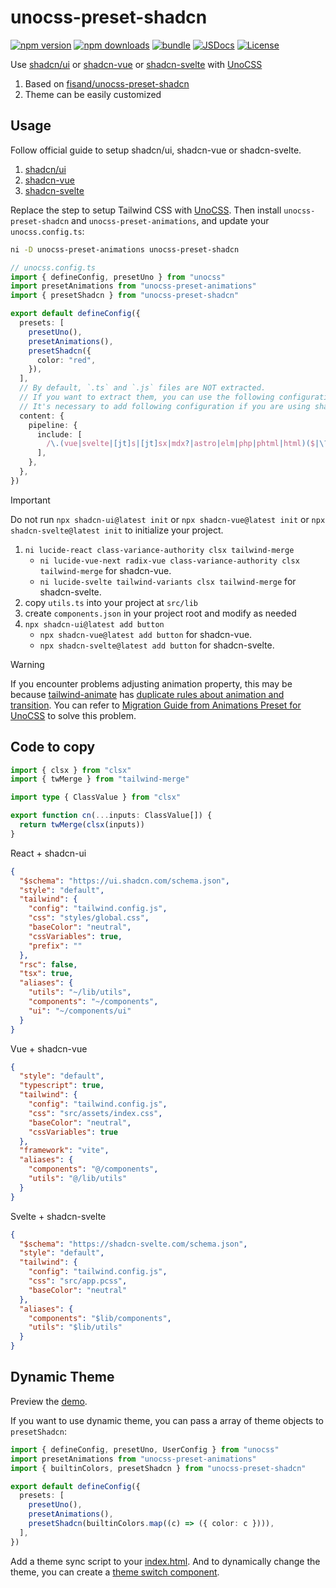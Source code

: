 # unocss-preset-shadcn

[![npm version][npm-version-src]][npm-version-href]
[![npm downloads][npm-downloads-src]][npm-downloads-href]
[![bundle][bundle-src]][bundle-href]
[![JSDocs][jsdocs-src]][jsdocs-href]
[![License][license-src]][license-href]

Use [shadcn/ui](https://ui.shadcn.com) or [shadcn-vue](https://shadcn-vue.com) or [shadcn-svelte](https://www.shadcn-svelte.com) with [UnoCSS](https://unocss.dev)

1. Based on [fisand/unocss-preset-shadcn](https://github.com/fisand/unocss-preset-shadcn)
1. Theme can be easily customized

## Usage

Follow official guide to setup shadcn/ui, shadcn-vue or shadcn-svelte.

1. [shadcn/ui](https://ui.shadcn.com/docs/installation/vite)
1. [shadcn-vue](https://www.shadcn-vue.com/docs/installation/vite.html)
1. [shadcn-svelte](https://www.shadcn-svelte.com/docs/installation)

Replace the step to setup Tailwind CSS with [UnoCSS](https://unocss.dev/integrations/vite).
Then install `unocss-preset-shadcn` and `unocss-preset-animations`, and update your `unocss.config.ts`:

```bash
ni -D unocss-preset-animations unocss-preset-shadcn
```

```ts
// unocss.config.ts
import { defineConfig, presetUno } from "unocss"
import presetAnimations from "unocss-preset-animations"
import { presetShadcn } from "unocss-preset-shadcn"

export default defineConfig({
  presets: [
    presetUno(),
    presetAnimations(),
    presetShadcn({
      color: "red",
    }),
  ],
  // By default, `.ts` and `.js` files are NOT extracted.
  // If you want to extract them, you can use the following configuration.
  // It's necessary to add following configuration if you are using shadcn-vue or shadcn-svelte.
  content: {
    pipeline: {
      include: [
        /\.(vue|svelte|[jt]s|[jt]sx|mdx?|astro|elm|php|phtml|html)($|\?)/,
      ],
    },
  },
})
```

> [!IMPORTANT]
> Do not run `npx shadcn-ui@latest init` or `npx shadcn-vue@latest init` or `npx shadcn-svelte@latest init` to initialize your project.

1. `ni lucide-react class-variance-authority clsx tailwind-merge`
   - `ni lucide-vue-next radix-vue class-variance-authority clsx tailwind-merge` for shadcn-vue.
   - `ni lucide-svelte tailwind-variants clsx tailwind-merge` for shadcn-svelte.
1. copy `utils.ts` into your project at `src/lib`
1. create `components.json` in your project root and modify as needed
1. `npx shadcn-ui@latest add button`
   - `npx shadcn-vue@latest add button` for shadcn-vue.
   - `npx shadcn-svelte@latest add button` for shadcn-svelte.

> [!WARNING]
> If you encounter problems adjusting animation property, this may be because [tailwind-animate](https://github.com/jamiebuilds/tailwindcss-animate) has [duplicate rules about animation and transition](https://github.com/jamiebuilds/tailwindcss-animate/pull/46). You can refer to [Migration Guide from Animations Preset for UnoCSS](https://unocss-preset-animations.aelita.me/guide/migration.html) to solve this problem.

## Code to copy

```ts
import { clsx } from "clsx"
import { twMerge } from "tailwind-merge"

import type { ClassValue } from "clsx"

export function cn(...inputs: ClassValue[]) {
  return twMerge(clsx(inputs))
}
```

React + shadcn-ui

```json
{
  "$schema": "https://ui.shadcn.com/schema.json",
  "style": "default",
  "tailwind": {
    "config": "tailwind.config.js",
    "css": "styles/global.css",
    "baseColor": "neutral",
    "cssVariables": true,
    "prefix": ""
  },
  "rsc": false,
  "tsx": true,
  "aliases": {
    "utils": "~/lib/utils",
    "components": "~/components",
    "ui": "~/components/ui"
  }
}
```

Vue + shadcn-vue

```json
{
  "style": "default",
  "typescript": true,
  "tailwind": {
    "config": "tailwind.config.js",
    "css": "src/assets/index.css",
    "baseColor": "neutral",
    "cssVariables": true
  },
  "framework": "vite",
  "aliases": {
    "components": "@/components",
    "utils": "@/lib/utils"
  }
}
```

Svelte + shadcn-svelte

```json
{
  "$schema": "https://shadcn-svelte.com/schema.json",
  "style": "default",
  "tailwind": {
    "config": "tailwind.config.js",
    "css": "src/app.pcss",
    "baseColor": "neutral"
  },
  "aliases": {
    "components": "$lib/components",
    "utils": "$lib/utils"
  }
}
```

## Dynamic Theme

Preview the [demo](https://unocss-preset-shadcn.vercel.app).

If you want to use dynamic theme, you can pass a array of theme objects to `presetShadcn`:

```ts
import { defineConfig, presetUno, UserConfig } from "unocss"
import presetAnimations from "unocss-preset-animations"
import { builtinColors, presetShadcn } from "unocss-preset-shadcn"

export default defineConfig({
  presets: [
    presetUno(),
    presetAnimations(),
    presetShadcn(builtinColors.map((c) => ({ color: c }))),
  ],
})
```

Add a theme sync script to your [index.html](./playground/index.html).
And to dynamically change the theme, you can create a [theme switch component](./playground/src/components/theme-switch.tsx).

<!-- Badges -->

[npm-version-src]: https://img.shields.io/npm/v/unocss-preset-shadcn?style=flat&colorA=080f12&colorB=1fa669
[npm-version-href]: https://npmjs.com/package/unocss-preset-shadcn
[npm-downloads-src]: https://img.shields.io/npm/dm/unocss-preset-shadcn?style=flat&colorA=080f12&colorB=1fa669
[npm-downloads-href]: https://npmjs.com/package/unocss-preset-shadcn
[bundle-src]: https://img.shields.io/bundlephobia/minzip/unocss-preset-shadcn?style=flat&colorA=080f12&colorB=1fa669&label=minzip
[bundle-href]: https://bundlephobia.com/result?p=unocss-preset-shadcn
[license-src]: https://img.shields.io/github/license/hyoban/unocss-preset-shadcn.svg?style=flat&colorA=080f12&colorB=1fa669
[license-href]: https://github.com/hyoban/unocss-preset-shadcn/blob/main/LICENSE
[jsdocs-src]: https://img.shields.io/badge/jsdocs-reference-080f12?style=flat&colorA=080f12&colorB=1fa669
[jsdocs-href]: https://www.jsdocs.io/package/unocss-preset-shadcn
